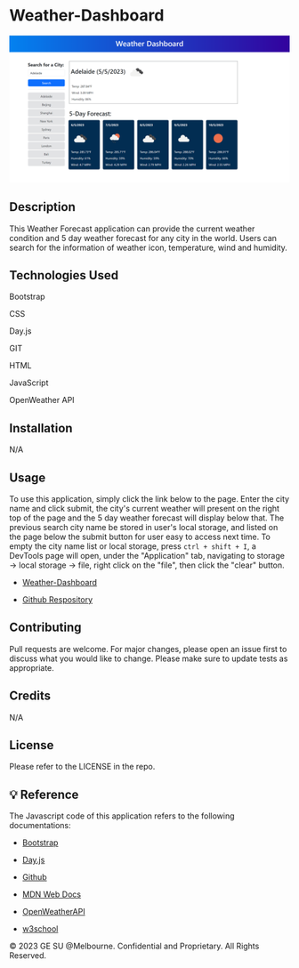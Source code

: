 # Weather-Dashboard

![Weather Forecast](./assets/img/weather%20forecast.png)

## Description

This Weather Forecast application can provide the current weather condition and 5 day weather forecast for any city in the world. Users can search for the information of weather icon, temperature, wind and humidity. 

## Technologies Used

Bootstrap

CSS

Day.js

GIT

HTML

JavaScript

OpenWeather API

## Installation 

N/A

## Usage

To use this application, simply click the link below to the page. Enter the city name and click submit, the city's current weather will present on the right top of the page and the 5 day weather forecast will display below that. The previous search city name be stored in user's local storage, and listed on the page below the submit button for user easy to access next time. To empty the city name list or local storage, press ```ctrl + shift + I```, a DevTools page will open, under the "Application" tab, navigating to storage -> local storage -> file, right click on the "file", then click the "clear" button.

* [Weather-Dashboard](https://gesu001.github.io/Weather-Dashboard/)

* [Github Respository](https://github.com/gesu001/Weather-Dashboard)


## Contributing
Pull requests are welcome. For major changes, please open an issue first to discuss what you would like to change. Please make sure to update tests as appropriate.

## Credits
N/A

## License
Please refer to the LICENSE in the repo.

## 💡 Reference

The Javascript code of this application refers to the following documentations:

* [Bootstrap](https://getbootstrap.com/)

* [Day.js](https://day.js.org/)

* [Github](https://github.com/)

* [MDN Web Docs](https://developer.mozilla.org/en-US/docs/Web/JavaScript)

* [OpenWeatherAPI](https://openweathermap.org/api)

* [w3school](https://www.w3schools.com/js/default.asp)

© 2023 GE SU @Melbourne. Confidential and Proprietary. All Rights Reserved.